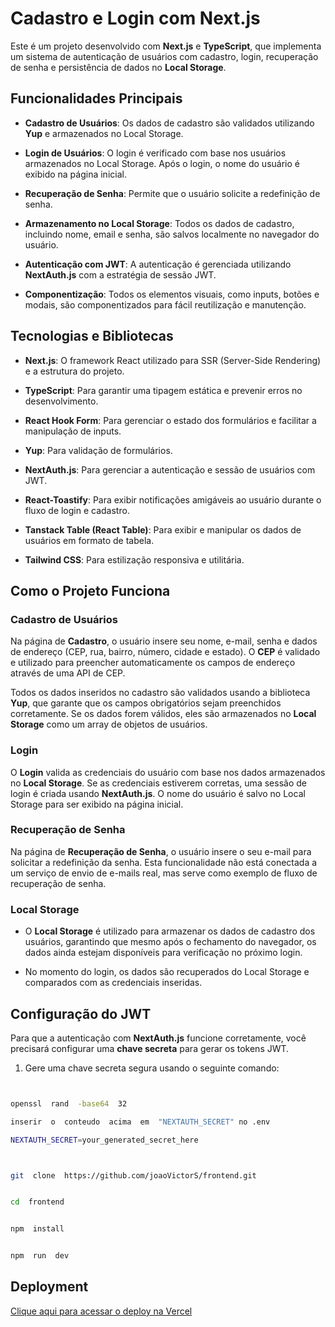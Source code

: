 # Cadastro e Login com Next.js

Este é um projeto desenvolvido com **Next.js** e **TypeScript**, que implementa um sistema de autenticação de usuários com cadastro, login, recuperação de senha e persistência de dados no **Local Storage**.

## Funcionalidades Principais

- **Cadastro de Usuários**: Os dados de cadastro são validados utilizando **Yup** e armazenados no Local Storage.

- **Login de Usuários**: O login é verificado com base nos usuários armazenados no Local Storage. Após o login, o nome do usuário é exibido na página inicial.

- **Recuperação de Senha**: Permite que o usuário solicite a redefinição de senha.

- **Armazenamento no Local Storage**: Todos os dados de cadastro, incluindo nome, email e senha, são salvos localmente no navegador do usuário.

- **Autenticação com JWT**: A autenticação é gerenciada utilizando **NextAuth.js** com a estratégia de sessão JWT.

- **Componentização**: Todos os elementos visuais, como inputs, botões e modais, são componentizados para fácil reutilização e manutenção.

## Tecnologias e Bibliotecas

- **Next.js**: O framework React utilizado para SSR (Server-Side Rendering) e a estrutura do projeto.

- **TypeScript**: Para garantir uma tipagem estática e prevenir erros no desenvolvimento.

- **React Hook Form**: Para gerenciar o estado dos formulários e facilitar a manipulação de inputs.

- **Yup**: Para validação de formulários.

- **NextAuth.js**: Para gerenciar a autenticação e sessão de usuários com JWT.

- **React-Toastify**: Para exibir notificações amigáveis ao usuário durante o fluxo de login e cadastro.

- **Tanstack Table (React Table)**: Para exibir e manipular os dados de usuários em formato de tabela.

- **Tailwind CSS**: Para estilização responsiva e utilitária.

## Como o Projeto Funciona

### Cadastro de Usuários

Na página de **Cadastro**, o usuário insere seu nome, e-mail, senha e dados de endereço (CEP, rua, bairro, número, cidade e estado). O **CEP** é validado e utilizado para preencher automaticamente os campos de endereço através de uma API de CEP.

Todos os dados inseridos no cadastro são validados usando a biblioteca **Yup**, que garante que os campos obrigatórios sejam preenchidos corretamente. Se os dados forem válidos, eles são armazenados no **Local Storage** como um array de objetos de usuários.

### Login

O **Login** valida as credenciais do usuário com base nos dados armazenados no **Local Storage**. Se as credenciais estiverem corretas, uma sessão de login é criada usando **NextAuth.js**. O nome do usuário é salvo no Local Storage para ser exibido na página inicial.

### Recuperação de Senha

Na página de **Recuperação de Senha**, o usuário insere o seu e-mail para solicitar a redefinição da senha. Esta funcionalidade não está conectada a um serviço de envio de e-mails real, mas serve como exemplo de fluxo de recuperação de senha.

### Local Storage

- O **Local Storage** é utilizado para armazenar os dados de cadastro dos usuários, garantindo que mesmo após o fechamento do navegador, os dados ainda estejam disponíveis para verificação no próximo login.

- No momento do login, os dados são recuperados do Local Storage e comparados com as credenciais inseridas.

## Configuração do JWT

Para que a autenticação com **NextAuth.js** funcione corretamente, você precisará configurar uma **chave secreta** para gerar os tokens JWT.

1. Gere uma chave secreta segura usando o seguinte comando:

```bash


openssl  rand  -base64  32

inserir  o  conteudo  acima  em  "NEXTAUTH_SECRET" no .env

NEXTAUTH_SECRET=your_generated_secret_here



git  clone  https://github.com/joaoVictorS/frontend.git


cd  frontend


npm  install


npm  run  dev
```

## Deployment

[Clique aqui para acessar o deploy na Vercel](https://frontend-mu-opal.vercel.app/login)
